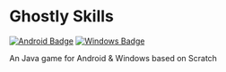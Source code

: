 # Ghostly Skills
[![Android Badge](https://i.imgur.com/7h9nggZ.png)](https://github.com/Minionguyjpro/Ghostly-Skills/releases/latest/download/Ghostly-Skills_v1.0.0.apk)
[![Windows Badge](https://i.imgur.com/FzJ4xkb.png)](https://github.com/Minionguyjpro/Ghostly-Skills/releases/latest/download/Ghostly-Skills_setup.exe)

An Java game for Android & Windows based on Scratch
